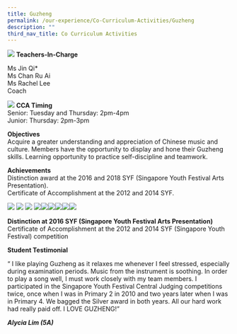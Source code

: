 ```yaml
---
title: Guzheng
permalink: /our-experience/Co-Curriculum-Activities/Guzheng
description: ""
third_nav_title: Co Curriculum Activities
---
```

![](/images/ourteam_guzheng.png)
**Teachers-In-Charge**  
  
Ms Jin Qi\*  
Ms Chan Ru Ai  
Ms Rachel Lee  
Coach

![](/images/information_guzheng.png)
**CCA Timing**  
Senior: Tuesday and Thursday: 2pm-4pm  
Junior: Thursday: 2pm-3pm  
  
**Objectives**
<br>Acquire a greater understanding and appreciation of Chinese music and culture. Members have the opportunity to display and hone their Guzheng skills. Learning opportunity to practice self-discipline and teamwork.  
  
**Achievements**
<br>Distinction award at the 2016 and 2018 SYF (Singapore Youth Festival Arts Presentation).  
Certificate of Accomplishment at the 2012 and 2014 SYF.

![](/images/Guzheng1.jpg)
![](/images/Guzheng2.jpg)
![](/images/Guzheng3.jpg)
![](/images/Guzheng4.jpg)![](/images/Guzheng5.jpg)![](/images/Guzheng6.jpg)![](/images/Guzheng7.jpg)![](/images/Guzheng8.jpg)![](/images/Guzheng9.jpg)

**Distinction at 2016 SYF (Singapore Youth Festival Arts Presentation)**  
Certificate of Accomplishment at the 2012 and 2014 SYF (Singapore Youth Festival) competition   
  
**Student Testimonial**  

“ I like playing Guzheng as it relaxes me whenever I feel stressed, especially during examination periods. Music from the instrument is soothing. In order to play a song well, I must work closely with my team members. I participated in the Singapore Youth Festival Central Judging competitions twice, once when I was in Primary 2 in 2010 and two years later when I was in Primary 4. We bagged the Silver award in both years. All our hard work had really paid off. I LOVE GUZHENG!”  

**_Alycia Lim (5A)_**